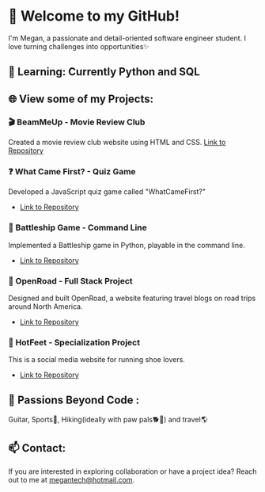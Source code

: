 # 🚀 Welcome to my GitHub!

I'm Megan, a passionate and detail-oriented software engineer student. I love turning challenges into opportunities✨

## 🍑 Learning: Currently Python and SQL
  
## 🌐 View some of my Projects:

### 🎬 BeamMeUp - Movie Review Club

Created a movie review club website using HTML and CSS.
[Link to Repository](https://github.com/Megwana/beammeup)

### ❓ What Came First? - Quiz Game

Developed a JavaScript quiz game called "WhatCameFirst?"
- [Link to Repository](https://github.com/Megwana/whatcamefirst)

### 🚢 Battleship Game - Command Line

Implemented a Battleship game in Python, playable in the command line.
- [Link to Repository](https://github.com/Megwana/battleship01)

### 🚗 OpenRoad - Full Stack Project

Designed and built OpenRoad, a website featuring travel blogs on road trips around North America.
- [Link to Repository](https://github.com/Megwana/open_road)

### 👟 HotFeet - Specialization Project

This is a social media website for running shoe lovers.
- [Link to Repository](https://github.com/Megwana/backend-hf)

## 🌈 Passions Beyond Code :

Guitar, Sports🎾, Hiking(ideally with paw pals🐕🐾) and travel🌎

## 📫 Contact:

If you are interested in exploring collaboration or have a project idea? Reach out to me at [megantech@hotmail.com](mailto:megantech@hotmail.com).
